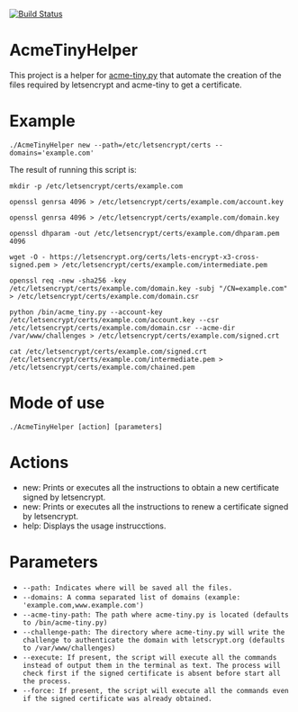 [![Build Status](https://travis-ci.org/mariano-dagostino/AcmeTinyHelper.svg?branch=master)](https://travis-ci.org/mariano-dagostino/AcmeTinyHelper)

# AcmeTinyHelper

This project is a helper for [acme-tiny.py](https://github.com/diafygi/acme-tiny)
that automate the creation of the files required by letsencrypt and acme-tiny to
get a certificate.

# Example

```./AcmeTinyHelper new --path=/etc/letsencrypt/certs --domains='example.com'```

The result of running this script is:

```
mkdir -p /etc/letsencrypt/certs/example.com

openssl genrsa 4096 > /etc/letsencrypt/certs/example.com/account.key

openssl genrsa 4096 > /etc/letsencrypt/certs/example.com/domain.key

openssl dhparam -out /etc/letsencrypt/certs/example.com/dhparam.pem 4096

wget -O - https://letsencrypt.org/certs/lets-encrypt-x3-cross-signed.pem > /etc/letsencrypt/certs/example.com/intermediate.pem

openssl req -new -sha256 -key /etc/letsencrypt/certs/example.com/domain.key -subj "/CN=example.com" > /etc/letsencrypt/certs/example.com/domain.csr

python /bin/acme_tiny.py --account-key /etc/letsencrypt/certs/example.com/account.key --csr /etc/letsencrypt/certs/example.com/domain.csr --acme-dir /var/www/challenges > /etc/letsencrypt/certs/example.com/signed.crt

cat /etc/letsencrypt/certs/example.com/signed.crt /etc/letsencrypt/certs/example.com/intermediate.pem > /etc/letsencrypt/certs/example.com/chained.pem
```

# Mode of use


```./AcmeTinyHelper [action] [parameters]```

# Actions

- new: Prints or executes all the instructions to obtain a new certificate signed by letsencrypt.
- new: Prints or executes all the instructions to renew a certificate signed by letsencrypt.
- help: Displays the usage instrucctions.

# Parameters

- ```--path: Indicates where will be saved all the files.```
- ```--domains: A comma separated list of domains (example: 'example.com,www.example.com')```
- ```--acme-tiny-path: The path where acme-tiny.py is located (defaults to /bin/acme-tiny.py)```
- ```--challenge-path: The directory where acme-tiny.py will write the challenge to authenticate the domain with letscrypt.org (defaults to /var/www/challenges)```
- ```--execute: If present, the script will execute all the commands instead of output them in the terminal as text. The process will check first if the signed certificate is absent before start all the process.```
- ```--force: If present, the script will execute all the commands even if the signed certificate was already obtained.```
